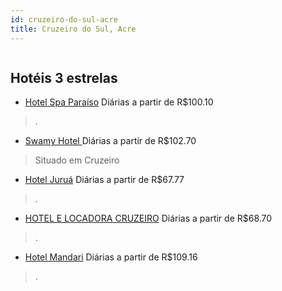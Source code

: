 ```yaml
---
id: cruzeiro-do-sul-acre
title: Cruzeiro do Sul, Acre
---
```


<center><img src="https://static.hotelurbano.com/reservas/prod0/11/11707/5bbe2a614aed5_hotel-spa-paraiso.png" alt="" /></center>


## Hotéis 3 estrelas

-    [Hotel Spa Paraíso](https://www.hurb.com/hoteis/cruzeiro-do-sul/hotel-spa-paraiso-11707?cmp=18055) Diárias a partir de R$100.10
   > .
-    [Swamy Hotel ](https://www.hurb.com/hoteis/cruzeiro-do-sul/swamy-hotel-16937?cmp=18055) Diárias a partir de R$102.70
   > Situado em Cruzeiro
-    [Hotel Juruá](https://www.hurb.com/hoteis/cruzeiro-do-sul/hotel-jurua-11704?cmp=18055) Diárias a partir de R$67.77
   > .
-    [HOTEL E LOCADORA CRUZEIRO](https://www.hurb.com/hoteis/cruzeiro-do-sul/hotel-e-locadora-cruzeiro-9466?cmp=18055) Diárias a partir de R$68.70
   > .
-    [Hotel Mandari](https://www.hurb.com/hoteis/cruzeiro-do-sul/hotel-mandari-9529?cmp=18055) Diárias a partir de R$109.16
   > .

